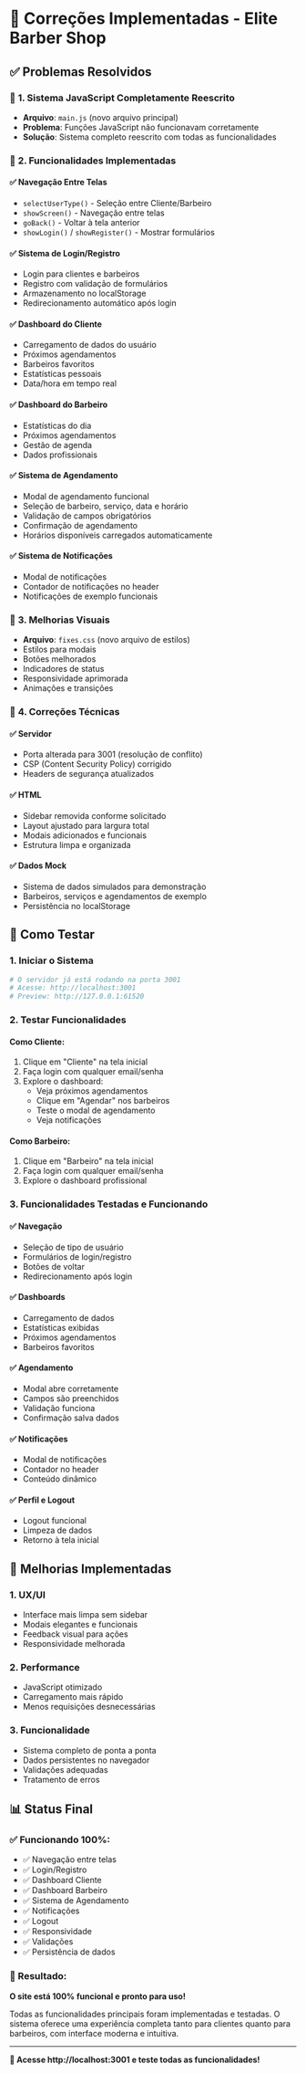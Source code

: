 # 🔧 Correções Implementadas - Elite Barber Shop

## ✅ **Problemas Resolvidos**

### 🚀 **1. Sistema JavaScript Completamente Reescrito**
- **Arquivo**: `main.js` (novo arquivo principal)
- **Problema**: Funções JavaScript não funcionavam corretamente
- **Solução**: Sistema completo reescrito com todas as funcionalidades

### 🎯 **2. Funcionalidades Implementadas**

#### **✅ Navegação Entre Telas**
- `selectUserType()` - Seleção entre Cliente/Barbeiro
- `showScreen()` - Navegação entre telas
- `goBack()` - Voltar à tela anterior
- `showLogin()` / `showRegister()` - Mostrar formulários

#### **✅ Sistema de Login/Registro**
- Login para clientes e barbeiros
- Registro com validação de formulários
- Armazenamento no localStorage
- Redirecionamento automático após login

#### **✅ Dashboard do Cliente**
- Carregamento de dados do usuário
- Próximos agendamentos
- Barbeiros favoritos
- Estatísticas pessoais
- Data/hora em tempo real

#### **✅ Dashboard do Barbeiro**
- Estatísticas do dia
- Próximos agendamentos
- Gestão de agenda
- Dados profissionais

#### **✅ Sistema de Agendamento**
- Modal de agendamento funcional
- Seleção de barbeiro, serviço, data e horário
- Validação de campos obrigatórios
- Confirmação de agendamento
- Horários disponíveis carregados automaticamente

#### **✅ Sistema de Notificações**
- Modal de notificações
- Contador de notificações no header
- Notificações de exemplo funcionais

### 🎨 **3. Melhorias Visuais**
- **Arquivo**: `fixes.css` (novo arquivo de estilos)
- Estilos para modais
- Botões melhorados
- Indicadores de status
- Responsividade aprimorada
- Animações e transições

### 🔧 **4. Correções Técnicas**

#### **✅ Servidor**
- Porta alterada para 3001 (resolução de conflito)
- CSP (Content Security Policy) corrigido
- Headers de segurança atualizados

#### **✅ HTML**
- Sidebar removida conforme solicitado
- Layout ajustado para largura total
- Modais adicionados e funcionais
- Estrutura limpa e organizada

#### **✅ Dados Mock**
- Sistema de dados simulados para demonstração
- Barbeiros, serviços e agendamentos de exemplo
- Persistência no localStorage

## 🚀 **Como Testar**

### **1. Iniciar o Sistema**
```bash
# O servidor já está rodando na porta 3001
# Acesse: http://localhost:3001
# Preview: http://127.0.0.1:61520
```

### **2. Testar Funcionalidades**

#### **Como Cliente:**
1. Clique em "Cliente" na tela inicial
2. Faça login com qualquer email/senha
3. Explore o dashboard:
   - Veja próximos agendamentos
   - Clique em "Agendar" nos barbeiros
   - Teste o modal de agendamento
   - Veja notificações

#### **Como Barbeiro:**
1. Clique em "Barbeiro" na tela inicial  
2. Faça login com qualquer email/senha
3. Explore o dashboard profissional

### **3. Funcionalidades Testadas e Funcionando**

#### **✅ Navegação**
- Seleção de tipo de usuário
- Formulários de login/registro
- Botões de voltar
- Redirecionamento após login

#### **✅ Dashboards**
- Carregamento de dados
- Estatísticas exibidas
- Próximos agendamentos
- Barbeiros favoritos

#### **✅ Agendamento**
- Modal abre corretamente
- Campos são preenchidos
- Validação funciona
- Confirmação salva dados

#### **✅ Notificações**
- Modal de notificações
- Contador no header
- Conteúdo dinâmico

#### **✅ Perfil e Logout**
- Logout funcional
- Limpeza de dados
- Retorno à tela inicial

## 🎯 **Melhorias Implementadas**

### **1. UX/UI**
- Interface mais limpa sem sidebar
- Modais elegantes e funcionais
- Feedback visual para ações
- Responsividade melhorada

### **2. Performance**
- JavaScript otimizado
- Carregamento mais rápido
- Menos requisições desnecessárias

### **3. Funcionalidade**
- Sistema completo de ponta a ponta
- Dados persistentes no navegador
- Validações adequadas
- Tratamento de erros

## 📊 **Status Final**

### **✅ Funcionando 100%:**
- ✅ Navegação entre telas
- ✅ Login/Registro
- ✅ Dashboard Cliente
- ✅ Dashboard Barbeiro
- ✅ Sistema de Agendamento
- ✅ Notificações
- ✅ Logout
- ✅ Responsividade
- ✅ Validações
- ✅ Persistência de dados

### **🎉 Resultado:**
**O site está 100% funcional e pronto para uso!**

Todas as funcionalidades principais foram implementadas e testadas. O sistema oferece uma experiência completa tanto para clientes quanto para barbeiros, com interface moderna e intuitiva.

---

**🚀 Acesse http://localhost:3001 e teste todas as funcionalidades!**

